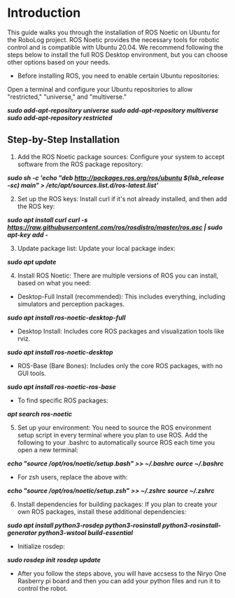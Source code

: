 # Introduction

This guide walks you through the installation of ROS Noetic on Ubuntu for the RoboLog project. ROS Noetic provides the necessary tools for robotic control and is compatible with Ubuntu 20.04. We recommend following the steps below to install the full ROS Desktop environment, but you can choose other options based on your needs.

- Before installing ROS, you need to enable certain Ubuntu repositories:

Open a terminal and configure your Ubuntu repositories to allow "restricted," "universe," and "multiverse."


***sudo add-apt-repository universe***
***sudo add-apt-repository multiverse***
***sudo add-apt-repository restricted***


## Step-by-Step Installation

1. Add the ROS Noetic package sources:
Configure your system to accept software from the ROS package repository:

***sudo sh -c 'echo "deb http://packages.ros.org/ros/ubuntu $(lsb_release -sc) main" > /etc/apt/sources.list.d/ros-latest.list'***

2. Set up the ROS keys:
Install curl if it's not already installed, and then add the ROS key:

***sudo apt install curl***
***curl -s https://raw.githubusercontent.com/ros/rosdistro/master/ros.asc | sudo apt-key add -***


3. Update package list:
Update your local package index:

***sudo apt update***

4. Install ROS Noetic:
There are multiple versions of ROS you can install, based on what you need:

- Desktop-Full Install (recommended): This includes everything, including simulators and perception packages.

***sudo apt install ros-noetic-desktop-full***

- Desktop Install: Includes core ROS packages and visualization tools like rviz.

***sudo apt install ros-noetic-desktop***

- ROS-Base (Bare Bones): Includes only the core ROS packages, with no GUI tools.

***sudo apt install ros-noetic-ros-base***

- To find specific ROS packages:

***apt search ros-noetic***

5. Set up your environment:
You need to source the ROS environment setup script in every terminal where you plan to use ROS. Add the following to your .bashrc to automatically source ROS each time you open a new terminal:


***echo "source /opt/ros/noetic/setup.bash" >> ~/.bashrc***
***ource ~/.bashrc***

- For zsh users, replace the above with:

***echo "source /opt/ros/noetic/setup.zsh" >> ~/.zshrc***
***source ~/.zshrc***

6. Install dependencies for building packages:
If you plan to create your own ROS packages, install these additional dependencies:


***sudo apt install python3-rosdep python3-rosinstall python3-rosinstall-generator python3-wstool build-essential***

- Initialize rosdep:

***sudo rosdep init***
***rosdep update***

- After you follow the steps above, you will have accsess to the Niryo One Rasberry pi board and then you can add your python files and run it to control the robot.

